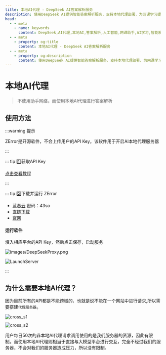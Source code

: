 ```yaml
---
title: 本地AI代理 - DeepSeek AI答案解析服务
description: 使用DeepSeek AI提供智能答案解析服务，支持本地代理部署，为网课学习提供AI辅助功能，提升学习效率。
head:
  - - meta
    - name: keywords
      content: DeepSeek,AI代理,本地AI,答案解析,人工智能,网课助手,AI学习,智能解答
  - - meta
    - property: og:title
      content: 本地AI代理 - DeepSeek AI答案解析服务
  - - meta
    - property: og:description
      content: 使用DeepSeek AI提供智能答案解析服务，支持本地代理部署，为网课学习提供AI辅助功能
---
```


# 本地AI代理

> 不使用助手网络，而使用本地AI代理进行答案解析

## 使用方法

:::warning 提示

ZError是开源软件，不会上传用户的API Key。该软件用于开启AI本地代理服务器

:::

::: tip  1️⃣获取API Key

[点击查看教程](./GetAPIKey.md)

:::

::: tip 2️⃣下载并运行 ZError

- [蓝奏云](https://wwyl.lanzouv.com/b00ocrzzje)    密码：43so
- [直链下载](https://dwpan.com/f/bYhj/ZError_Setup_1.0.0.exe)
- [官网](https://zerror.neoregion.cn)

#### 运行软件

填入相应平台的API Key，然后点击保存，启动服务

![images/DeepSeekProxy.png](/images/Settings.png)

![LaunchServer](/images/LaunchServe.png)

:::

## 为什么需要本地AI代理？

因为目前所有的API都是不能跨域的，也就是说不能在一个网站中进行请求,所以需要搭建`代理服务器`。
<div class="pic">
<img src="/images/cross_s1.png" alt="cross_s1" />
</div>
<div class="pic" style="margin: 10px 0px 0px 0px">
<img src="/images/cross_s2.png" alt="cross_s2" />
</div>

用户每日50次的非本地AI代理请求调用使用的是我们服务器的资源，因此有限制。而使用本地AI代理则相当于直接与大模型平台进行交互，完全不经过我们的服务器，不会对我们的服务器造成压力，所以没有限制。





